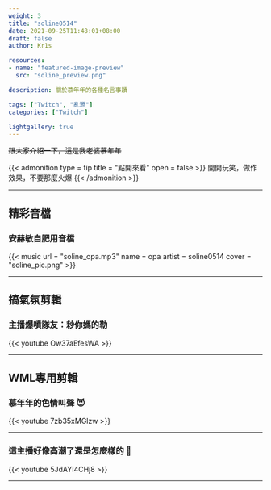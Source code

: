 ```yaml
---
weight: 3
title: "soline0514"
date: 2021-09-25T11:48:01+08:00
draft: false
author: Kr1s

resources:
- name: "featured-image-preview"
  src: "soline_preview.png"

description: 關於慕年年的各種名言事蹟

tags: ["Twitch", "亂源"]
categories: ["Twitch"]

lightgallery: true
---
```



<!--more-->

~~跟大家介紹一下，這是我老婆慕年年~~

{{< admonition type = tip title = "點開來看" open = false >}}
開開玩笑，做作效果，不要那麼火爆
{{< /admonition >}}

--- 

## 精彩音檔
### 安赫敏自肥用音檔

{{< music url = "soline_opa.mp3" name = opa artist = soline0514 cover = "soline_pic.png" >}}

---
## 搞氣氛剪輯

### 主播爆噴隊友：耖你媽的勒
{{< youtube Ow37aEfesWA >}}

--- 
## WML專用剪輯

### 慕年年的色情叫聲 😈
{{< youtube 7zb35xMGlzw >}}

---

### 這主播好像高潮了還是怎麼樣的 🤔
{{< youtube 5JdAYI4CHj8 >}}

---
